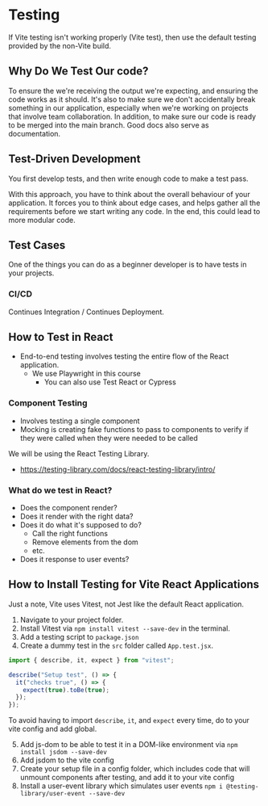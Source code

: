 # Testing

If Vite testing isn't working properly (Vite test), then use the default testing provided by the non-Vite build.

## Why Do We Test Our code?

To ensure the we're receiving the output we're expecting, and ensuring the code works as it should. It's also to make sure we don't accidentally break something in our application, especially when we're working on projects that involve team collaboration. In addition, to make sure our code is ready to be merged into the main branch. Good docs also serve as documentation.

## Test-Driven Development

You first develop tests, and then write enough code to make a test pass.

With this approach, you have to think about the overall behaviour of your application. It forces you to think about edge cases, and helps gather all the requirements before we start writing any code. In the end, this could lead to more modular code.

## Test Cases

One of the things you can do as a beginner developer is to have tests in your projects.

### CI/CD

Continues Integration / Continues Deployment.

## How to Test in React

- End-to-end testing involves testing the entire flow of the React application.
  - We use Playwright in this course
    - You can also use Test React or Cypress

### Component Testing

- Involves testing a single component
- Mocking is creating fake functions to pass to components to verify if they were called when they were needed to be called

We will be using the React Testing Library.

- https://testing-library.com/docs/react-testing-library/intro/

### What do we test in React?

- Does the component render?
- Does it render with the right data?
- Does it do what it's supposed to do?
  - Call the right functions
  - Remove elements from the dom
  - etc.
- Does it response to user events?

## How to Install Testing for Vite React Applications

Just a note, Vite uses Vitest, not Jest like the default React application.

1. Navigate to your project folder.
2. Install Vitest via `npm install vitest --save-dev` in the terminal.
3. Add a testing script to `package.json`
4. Create a dummy test in the `src` folder called `App.test.jsx`.

```jsx
import { describe, it, expect } from "vitest";

describe("Setup test", () => {
  it("checks true", () => {
    expect(true).toBe(true);
  });
});
```

To avoid having to import `describe`, `it`, and `expect` every time, do to your vite config and add global.

5. Add js-dom to be able to test it in a DOM-like environment via `npm install jsdom --save-dev`
6. Add jsdom to the vite config
7. Create your setup file in a config folder, which includes code that will unmount components after testing, and add it to your vite config
8. Install a user-event library which simulates user events `npm i @testing-library/user-event --save-dev`

